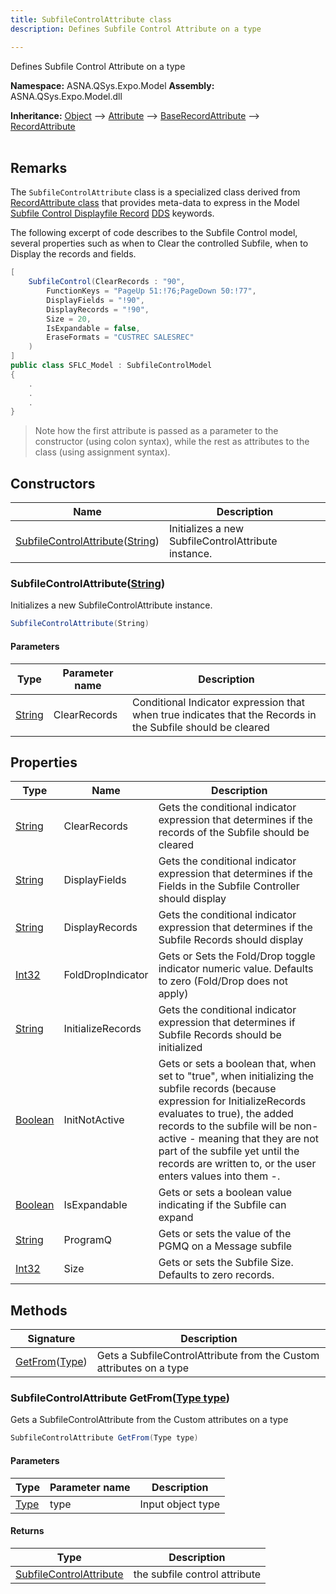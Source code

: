 ```yaml
---
title: SubfileControlAttribute class
description: Defines Subfile Control Attribute on a type

---
```


Defines Subfile Control Attribute on a type

**Namespace:** ASNA.QSys.Expo.Model
**Assembly:** ASNA.QSys.Expo.Model.dll

**Inheritance:** [Object](https://docs.microsoft.com/en-us/dotnet/api/system.object) --> [Attribute](https://docs.microsoft.com/en-us/dotnet/api/system.attribute) --> [BaseRecordAttribute](/reference/expo/qsys-expo-model/base-record-attribute.html) --> [RecordAttribute](/reference/expo/qsys-expo-model/record-attribute.html)
<br>
<br>

## Remarks

The `SubfileControlAttribute` class is a specialized class derived from [RecordAttribute class](/reference/expo/qsys-expo-model/base-record-attribute.html) that provides meta-data to express in the Model [Subfile Control Displayfile Record](https://www.ibm.com/docs/en/i/7.4?topic=80-sflctl-subfile-control-keyword-display-files) [DDS](https://www.ibm.com/docs/en/i/7.4?topic=dds-display-files) keywords.

The following excerpt of code describes to the Subfile Control model, several properties such as when to Clear the controlled Subfile, when to Display the records and fields.

```cs
[
    SubfileControl(ClearRecords : "90",
        FunctionKeys = "PageUp 51:!76;PageDown 50:!77",
        DisplayFields = "!90",
        DisplayRecords = "!90",
        Size = 20,
        IsExpandable = false,
        EraseFormats = "CUSTREC SALESREC"
    )
]
public class SFLC_Model : SubfileControlModel
{
    .
    .
    .
}
```
>Note how the first attribute is passed as a parameter to the constructor (using colon syntax), while the rest as attributes to the class (using assignment syntax). 


## Constructors

| Name | Description |
| --- | --- |
| [SubfileControlAttribute](#subfilecontrolattributestring)([String](https://docs.microsoft.com/en-us/dotnet/api/system.string)) | Initializes a new SubfileControlAttribute instance.

### SubfileControlAttribute([String](https://docs.microsoft.com/en-us/dotnet/api/system.string))

Initializes a new SubfileControlAttribute instance.

```cs
SubfileControlAttribute(String)
```

#### Parameters

| Type | Parameter name | Description
| --- | --- | ---
| [String](https://docs.microsoft.com/en-us/dotnet/api/system.string) | ClearRecords | Conditional Indicator expression that when true indicates that the Records in the Subfile should be cleared

## Properties

| Type | Name | Description
| --- | --- | --- 
| [String](https://learn.microsoft.com/en-us/dotnet/api/system.string?view=net-8.0) | ClearRecords | Gets the conditional indicator expression that determines if the records of the Subfile should be cleared  |
| [String](https://learn.microsoft.com/en-us/dotnet/api/system.string?view=net-8.0) | DisplayFields | Gets the conditional indicator expression that determines if the Fields in the Subfile Controller should display |
| [String](https://learn.microsoft.com/en-us/dotnet/api/system.string?view=net-8.0) | DisplayRecords | Gets the conditional indicator expression that determines if the Subfile Records should display |
| [Int32](https://learn.microsoft.com/en-us/dotnet/csharp/language-reference/builtin-types/integral-numeric-types) | FoldDropIndicator | Gets or Sets the Fold/Drop toggle indicator numeric value. Defaults to zero (Fold/Drop does not apply) |
| [String](https://learn.microsoft.com/en-us/dotnet/api/system.string?view=net-8.0) | InitializeRecords | Gets the conditional indicator expression that determines if Subfile Records should be initialized |
| [Boolean](https://docs.microsoft.com/en-us/dotnet/api/system.boolean) | InitNotActive | Gets or sets a boolean that, when set to "true", when initializing the subfile records (because expression for InitializeRecords evaluates to true), the added records to the subfile will be non-active - meaning that they are not part of the subfile yet until the records are written to, or the user enters values into them -. |
| [Boolean](https://docs.microsoft.com/en-us/dotnet/api/system.boolean) | IsExpandable | Gets or sets a boolean value indicating if the Subfile can expand |
| [String](https://learn.microsoft.com/en-us/dotnet/api/system.string?view=net-8.0) | ProgramQ | Gets or sets the value of the PGMQ on a Message subfile |
| [Int32](https://learn.microsoft.com/en-us/dotnet/csharp/language-reference/builtin-types/integral-numeric-types) | Size | Gets or sets the Subfile Size. Defaults to zero records. |

## Methods

| Signature | Description |
| --- | --- |
| [GetFrom](#subfilecontrolattribute-getfromtype-type)([Type](https://docs.microsoft.com/en-us/dotnet/api/system.type)) | Gets a SubfileControlAttribute from the Custom attributes on a type

### SubfileControlAttribute GetFrom([Type type](https://docs.microsoft.com/en-us/dotnet/api/system.type))

Gets a SubfileControlAttribute from the Custom attributes on a type

```cs
SubfileControlAttribute GetFrom(Type type)
```

#### Parameters

| Type | Parameter name | Description
| --- | --- | ---
| [Type](https://docs.microsoft.com/en-us/dotnet/api/system.type) | type | Input object type

#### Returns

| Type | Description
| --- | ---
| [SubfileControlAttribute](/reference/expo/qsys-expo-model/subfile-control-attribute.html) | the subfile control attribute
